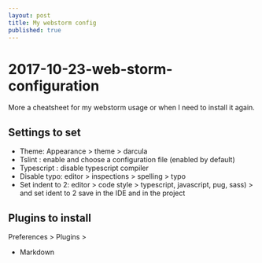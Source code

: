```yaml
---
layout: post
title: My webstorm config
published: true
---
```


# 2017-10-23-web-storm-configuration

More a cheatsheet for my webstorm usage or when I need to install it again.

## Settings to set

* Theme: Appearance &gt; theme &gt; darcula
* Tslint : enable and choose a configuration file \(enabled by default\)
* Typescript : disable typescript compiler
* Disable typo: editor &gt; inspections &gt; spelling &gt; typo
* Set indent to 2: editor &gt; code style &gt; typescript, javascript, pug, sass\) &gt; and set ident to 2 save in the IDE and in the project

## Plugins to install

Preferences &gt; Plugins &gt;

* Markdown 

